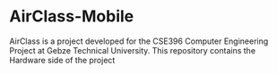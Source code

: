 # AirClass-Mobile
AirClass is a project developed for the CSE396 Computer Engineering Project at Gebze Technical University. This repository contains the Hardware side of the project
